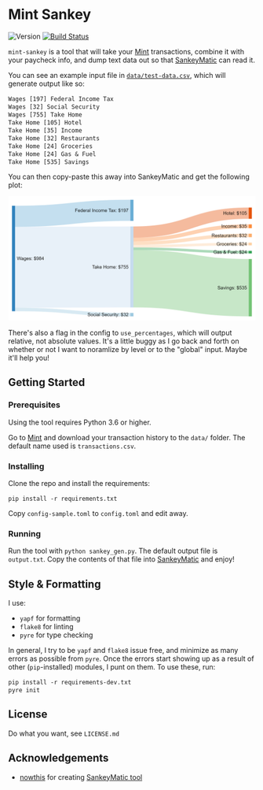 # Mint Sankey

![Version](https://img.shields.io/badge/python-3.6-brightgreen.svg)
[![Build Status](https://travis-ci.org/bradysalz/mint-sankey.svg?branch=master)](https://travis-ci.org/bradysalz/mint-sankey)

`mint-sankey` is a tool that will take your [Mint](https://www.mint.com) transactions, combine it with your paycheck info, and dump text data out so that [SankeyMatic](http://sankeymatic.com) can read it.

You can see an example input file in [`data/test-data.csv`](data/test-data.csv), which will generate output like so:

```
Wages [197] Federal Income Tax
Wages [32] Social Security
Wages [755] Take Home
Take Home [105] Hotel
Take Home [35] Income
Take Home [32] Restaurants
Take Home [24] Groceries
Take Home [24] Gas & Fuel
Take Home [535] Savings
```

You can then copy-paste this away into SankeyMatic and get the following plot:

![SankeyMatic sample data](img/sankeymatic_sample_output.png)

There's also a flag in the config to `use_percentages`, which will output relative, not absolute values. It's a little buggy as I go back and forth on whether or not I want to noramlize by level or to the "global" input. Maybe it'll help you!

## Getting Started

### Prerequisites

Using the tool requires Python 3.6 or higher.

Go to [Mint](https://www.mint.com) and download your transaction history to the `data/` folder. The default name used is `transactions.csv`.

### Installing

Clone the repo and install the requirements:

```
pip install -r requirements.txt
```
Copy `config-sample.toml` to `config.toml` and edit away.

### Running

Run the tool with `python sankey_gen.py`. The default output file is `output.txt`. Copy the contents of that file into [SankeyMatic](http://sankeymatic.com) and enjoy!

## Style & Formatting

I use:

* `yapf` for formatting
* `flake8` for linting
* `pyre` for type checking

In general, I try to be `yapf` and `flake8` issue free, and minimize as many errors as possible from `pyre`. Once the errors start showing up as a result of other (`pip`-installed) modules, I punt on them. To use these, run:

```
pip install -r requirements-dev.txt
pyre init
```

## License

Do what you want, see `LICENSE.md`

## Acknowledgements

* [nowthis](https://github.com/nowthis) for creating [SankeyMatic tool](https://github.com/nowthis/sankeymatic)
